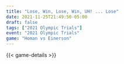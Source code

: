 ```yaml
---
title: "Lose, Win, Lose, Win, UH! ... Lose"
date: 2021-11-25T21:49:50-05:00
draft: false
tags: ["2021 Olympic Trials"]
event: "2021 Olympic Trials"
game: "Homan vs Einerson"
---
```

{{< game-details >}}
<!--more--> 